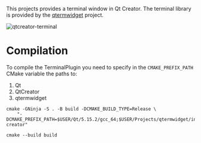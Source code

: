This projects provides a terminal window in Qt Creator. The terminal library is provided by the [qtermwidget](https://github.com/cristianadam/qtermwidget) project.

![qtcreator-terminal](https://user-images.githubusercontent.com/1257414/114011012-0a7cc500-9865-11eb-9c87-3dfe0e991b26.png)

# Compilation

To compile the TerminalPlugin you need to specify in the `CMAKE_PREFIX_PATH` CMake variable the paths to:

1. Qt
1. QtCreator
1. qtermwidget

```
cmake -GNinja -S . -B build -DCMAKE_BUILD_TYPE=Release \
    "-DCMAKE_PREFIX_PATH=$USER/Qt/5.15.2/gcc_64;$USER/Projects/qtermwidget/install;$USER/Projects/QtCreator/build/install/qt-creator"

cmake --build build
```
